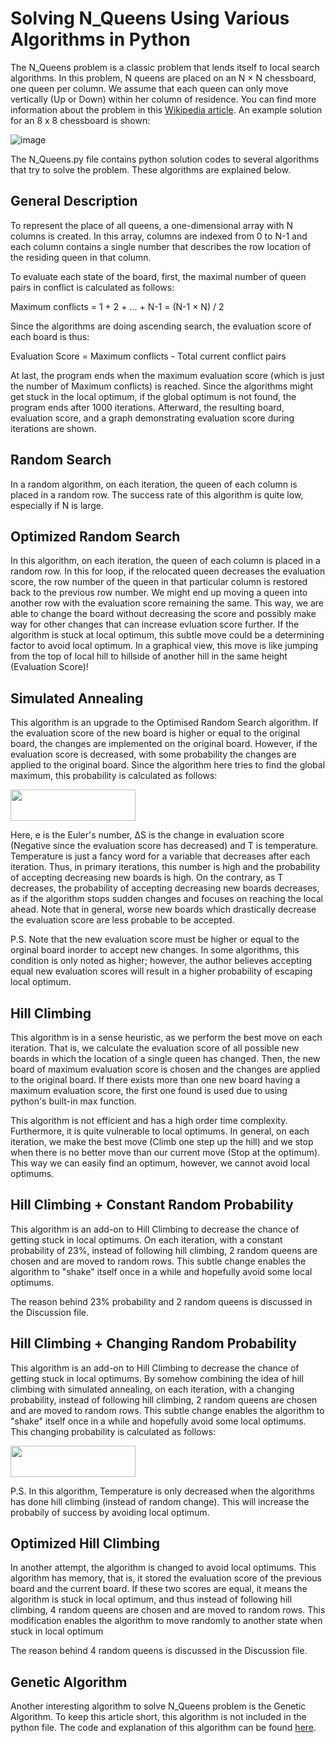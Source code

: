 # Solving N_Queens Using Various Algorithms in Python

The N_Queens problem is a classic problem that lends itself to local search algorithms. In this problem, N queens are placed on an N × N chessboard, one queen per column. We assume that each queen can only move vertically (Up or Down) within her column of residence. 
You can find more information about the problem in this [Wikipedia article](https://en.wikipedia.org/wiki/Eight_queens_puzzle). An example solution for an 8 x 8 chessboard is shown:

![image](https://user-images.githubusercontent.com/90617686/159763749-91840b80-e77f-4937-9cbd-0cdfd19f316d.png)


The N_Queens.py file contains python solution codes to several algorithms that try to solve the problem. These algorithms are explained below.


## General Description

To represent the place of all queens, a one-dimensional array with N columns is created. In this array, columns are indexed from 0 to N-1 and each column contains a single number that describes the row location of the residing queen in that column.

To evaluate each state of the board, first, the maximal number of queen pairs in conflict is calculated as follows:

Maximum conflicts = 1 + 2 + ... + N-1 = (N-1 × N) / 2

Since the algorithms are doing ascending search, the evaluation score of each board is thus:

Evaluation Score = Maximum conflicts - Total current conflict pairs

At last, the program ends when the maximum evaluation score (which is just the number of Maximum conflicts) is reached. Since the algorithms might get stuck in the local optimum, if the global optimum is not found, the program ends after 1000 iterations. Afterward, the resulting board, evaluation score, and a graph demonstrating evaluation score during iterations are shown.


## Random Search

In a random algorithm, on each iteration, the queen of each column is placed in a random row. The success rate of this algorithm is quite low, especially if N is large.


## Optimized Random Search

In this algorithm, on each iteration, the queen of each column is placed in a random row. In this for loop, if the relocated queen decreases the evaluation score, the row number of the queen in that particular column is restored back to the previous row number. We might end up moving a queen into another row with the evaluation score remaining the same. This way, we are able to change the board without decreasing the score and possibly make way for other changes that can increase evluation score further. If the algorithm is stuck at local optimum, this subtle move could be a determining factor to avoid local optimum. In a graphical view, this move is like jumping from the top of local hill to hillside of another hill in the same height (Evaluation Score)!


## Simulated Annealing

This algorithm is an upgrade to the Optimised Random Search algorithm. If the evaluation score of the new board is higher or equal to the original board, the changes are implemented on the original board. However, if the evaluation score is decreased, with some probability the changes are applied to the original board. Since the algorithm here tries to find the global maximum, this probability is calculated as follows:

<img src='https://user-images.githubusercontent.com/90617686/159782039-d45197cc-1b9b-4a5e-a2c6-72cdb93d59a4.png' width="200" height="50"/>

Here, e is the Euler's number, ∆S is the change in evaluation score (Negative since the evaluation score has decreased) and T is temperature. Temperature is just a fancy word for a variable that decreases after each iteration. Thus, in primary iterations, this number is high and the probability of accepting decreasing new boards is high. On the contrary, as T decreases, the probability of accepting decreasing new boards decreases, as if the algorithm stops sudden changes and focuses on reaching the local ahead. Note that in general, worse new boards which drastically decrease the evaluation score are less probable to be accepted.

P.S. Note that the new evaluation score must be higher or equal to the orginal board inorder to accept new changes. In some algorithms, this condition is only noted as higher; however, the author believes accepting equal new evaluation scores will result in a higher probability of escaping local optimum.


## Hill Climbing

This algorithm is in a sense heuristic, as we perform the best move on each iteration. That is, we calculate the evaluation score of all possible new boards in which the location of a single queen has changed. Then, the new board of maximum evaluation score is chosen and the changes are applied to the original board. If there exists more than one new board having a maximum evaluation score, the first one found is used due to using python's built-in max function.

This algorithm is not efficient and has a high order time complexity. Furthermore, it is quite vulnerable to local optimums. In general, on each iteration, we make the best move (Climb one step up the hill) and we stop when there is no better move than our current move (Stop at the optimum). This way we can easily find an optimum, however, we cannot avoid local optimums.


## Hill Climbing + Constant Random Probability

This algorithm is an add-on to Hill Climbing to decrease the chance of getting stuck in local optimums. On each iteration, with a constant probability of 23%, instead of following hill climbing, 2 random queens are chosen and are moved to random rows. This subtle change enables the algorithm to "shake" itself once in a while and hopefully avoid some local optimums.

The reason behind 23% probability and 2 random queens is discussed in the Discussion file.


## Hill Climbing + Changing Random Probability

This algorithm is an add-on to Hill Climbing to decrease the chance of getting stuck in local optimums. By somehow combining the idea of hill climbing with simulated annealing, on each iteration, with a changing probability, instead of following hill climbing, 2 random queens are chosen and are moved to random rows. This subtle change enables the algorithm to "shake" itself once in a while and hopefully avoid some local optimums. This changing probability is calculated as follows:

<img src='https://user-images.githubusercontent.com/90617686/159782039-d45197cc-1b9b-4a5e-a2c6-72cdb93d59a4.png' width="200" height="50"/>

P.S. In this algorithm, Temperature is only decreased when the algorithms has done hill climbing (instead of random change). This will increase the probabily of success by avoiding local optimum.


## Optimized Hill Climbing

In another attempt, the algorithm is changed to avoid local optimums. This algorithm has memory, that is, it stored the evaluation score of the previous board and the current board. If these two scores are equal, it means the algorithm is stuck in local optimum, and thus instead of following hill climbing, 4 random queens are chosen and are moved to random rows. This modification enables the algorithm to move randomly to another state when stuck in local optimum

The reason behind 4 random queens is discussed in the Discussion file.


## Genetic Algorithm

Another interesting algorithm to solve N_Queens problem is the Genetic Algorithm. To keep this article short, this algorithm is not included in the python file. The code and explanation of this algorithm can be found [here](https://github.com/waqqasiq/n-queen-problem-using-genetic-algorithm).
